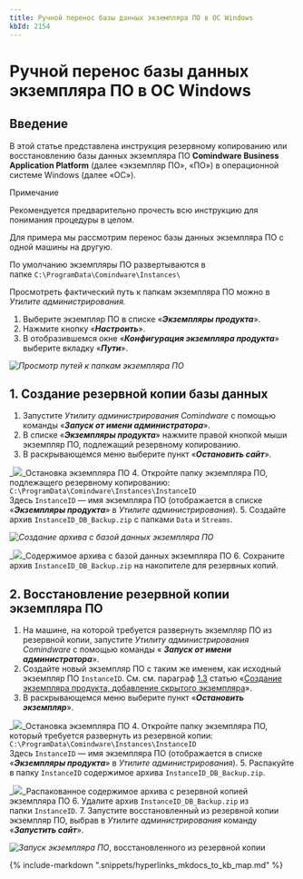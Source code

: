 ```yaml
---
title: Ручной перенос базы данных экземпляра ПО в ОС Windows
kbId: 2154
---
```


# Ручной перенос базы данных экземпляра ПО в ОС Windows

## Введение

В этой статье представлена инструкция резервному копированию или восстановлению базы данных экземпляра ПО **Comindware Business Application Platform** (далее «экземпляр ПО», «ПО») в операционной системе Windows (далее «ОС»).

Примечание

Рекомендуется предварительно прочесть всю инструкцию для понимания процедуры в целом.

Для примера мы рассмотрим перенос базы данных экземпляра ПО c одной машины на другую.

По умолчанию экземпляры ПО развертываются в папке `C:\ProgramData\Comindware\Instances\`

Просмотреть фактический путь к папкам экземпляра ПО можно в *Утилите администрирования.*

1. Выберите экземпляр ПО в списке «***Экземпляры продукта***».
2. Нажмите кнопку «***Настроить***».
3. В отобразившемся окне «***Конфигурация экземпляра продукта***» выберите вкладку «***Пути***».

_![Просмотр путей к папкам экземпляра ПО](https://kb.comindware.ru/assets/img_63885b8e70846.png)_

## 1. Создание резервной копии базы данных

1. Запустите *Утилиту администрирования Comindware* с помощью команды «***Запуск от имени администратора***».
2. В списке «***Экземпляры продукта***» нажмите правой кнопкой мыши экземпляр ПО, подлежащий резервному копированию.
3. В раскрывающемся меню выберите пункт «***Остановить сайт***».

_![](https://kb.comindware.ru/assets/img_6387604f05db4.png)_Остановка экземпляра ПО
4. Откройте папку экземпляра ПО, подлежащего резервному копированию:   
`C:\ProgramData\Comindware\Instances\InstanceID`   
Здесь `InstanceID` — имя экземпляра ПО (отображается в списке «***Экземпляры продукта***» в *Утилите администрирования*).
5. Создайте архив `InstanceID_DB_Backup.zip` с папками `Data` и `Streams`.

_![Создание архива с базой данных экземпляра ПО](https://kb.comindware.ru/assets/img_638761f8a46f3.png)_

_![](https://kb.comindware.ru/assets/img_6387625e81e40.png)_Содержимое архива с базой данных экземпляра ПО
6. Сохраните архив `InstanceID_DB_Backup.zip` на накопителе для резервных копий.

## 2. Восстановление резервной копии экземпляра ПО

1. На машине, на которой требуется развернуть экземпляр ПО из резервной копии, запустите *Утилиту администрирования Comindware*  с помощью команды «  ***Запуск от имени администратора***».
2. Создайте новый экземпляр ПО с таким же именем, как исходный экземпляр ПО `InstanceID`. См. см. параграф [1.3](#p1.3) статью «[Создание экземпляра продукта, добавление скрытого экземпляра](https://kb.comindware.ru/article.php?id=2032)».
3. В раскрывающемся меню выберите пункт «***Остановить экземпляр***».

_![](https://kb.comindware.ru/assets/img_6387604f05db4.png)_Остановка экземпляра ПО
4. Откройте папку экземпляра ПО, который требуется развернуть из резервной копии:   
`C:\ProgramData\Comindware\Instances\InstanceID`   
Здесь `InstanceID` — имя экземпляра ПО (отображается в списке «***Экземпляры продукта***» в *Утилите администрирования*).
5. Распакуйте в папку `InstanceID` содержимое архива `InstanceID_DB_Backup.zip`.

_![](https://kb.comindware.ru/assets/img_6387667cb6fd0.png)_Распакованное содержимое архива с резервной копией экземпляра ПО
6. Удалите архив `InstanceID_DB_Backup.zip` из папки `InstanceID`.
7. Запустите восстановленный из резервной копии экземпляр ПО, выбрав в *Утилите администрирования* команду «***Запустить сайт***».

_![Запуск экземпляра ПО](https://kb.comindware.ru/assets/img_6387676681aa3.png)_, восстановленного из резервной копии



{% include-markdown ".snippets/hyperlinks_mkdocs_to_kb_map.md" %}
